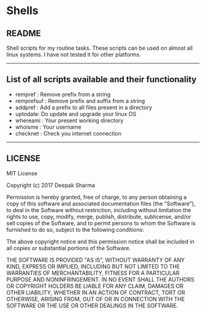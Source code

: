 # Shells

## README
Shell scripts for my routine tasks.
These scripts can be used on almost all linux systems. I have not tested it for other platforms.

----

## List of all scripts available and their functionality
 - rempref : Remove prefix from a string
 - remprefsuf : Remove prefix and suffix from a string
 - addpref : Add a prefix to all files present in a directory
 - uptodate: Do update and upgrade your linux OS
 - whereami : Your present working directory
 - whoisme : Your username
 - checknet : Check you internet connection

----

## LICENSE

MIT License

Copyright (c) 2017 Deepak Sharma

Permission is hereby granted, free of charge, to any person obtaining a copy
of this software and associated documentation files (the "Software"), to deal
in the Software without restriction, including without limitation the rights
to use, copy, modify, merge, publish, distribute, sublicense, and/or sell
copies of the Software, and to permit persons to whom the Software is
furnished to do so, subject to the following conditions:

The above copyright notice and this permission notice shall be included in all
copies or substantial portions of the Software.

THE SOFTWARE IS PROVIDED "AS IS", WITHOUT WARRANTY OF ANY KIND, EXPRESS OR
IMPLIED, INCLUDING BUT NOT LIMITED TO THE WARRANTIES OF MERCHANTABILITY,
FITNESS FOR A PARTICULAR PURPOSE AND NONINFRINGEMENT. IN NO EVENT SHALL THE
AUTHORS OR COPYRIGHT HOLDERS BE LIABLE FOR ANY CLAIM, DAMAGES OR OTHER
LIABILITY, WHETHER IN AN ACTION OF CONTRACT, TORT OR OTHERWISE, ARISING FROM,
OUT OF OR IN CONNECTION WITH THE SOFTWARE OR THE USE OR OTHER DEALINGS IN THE
SOFTWARE.
